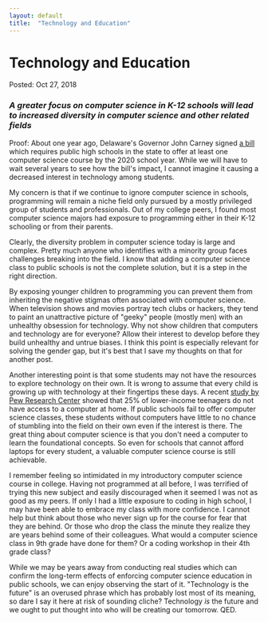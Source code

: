 ```yaml
---
layout: default
title:  "Technology and Education"
---
```

<h1>Technology and Education</h1>
<span class="post-meta">Posted: Oct 27, 2018</span>
<h3><i>A greater focus on computer science in K-12 schools will lead to increased diversity in computer science and other related fields</i></h3>

Proof:
About one year ago, Delaware's Governor John Carney signed <a class="link-inside-post" href="http://legis.delaware.gov/BillDetail?LegislationId=25346">a bill</a> which requires public high schools in the state to offer at least one computer science course by the 2020 school year. While we will have to wait several years to see how the bill's impact, I cannot imagine it causing a decreased interest in technology among students.

My concern is that if we continue to ignore computer science in schools, programming will remain a niche field only pursued by a mostly privileged group of students and professionals. Out of my college peers, I found most computer science majors had exposure to programming either in their K-12 schooling or from their parents.

Clearly, the diversity problem in computer science today is large and complex. Pretty much anyone who identifies with a minority group faces challenges breaking into the field. I know that adding a computer science class to public schools is not the complete solution, but it is a step in the right direction.

By exposing younger children to programming you can prevent them from inheriting the negative stigmas often associated with computer science. When television shows and movies portray tech clubs or hackers, they tend to paint an unattractive picture of "geeky" people (mostly men) with an unhealthy obsession for technology. Why not show children that computers and technology are for everyone? Allow their interest to develop before they build unhealthy and untrue biases. I think this point is especially relevant for solving the gender gap, but it's best that I save my thoughts on that for another post.

Another interesting point is that some students may not have the resources to explore technology on their own. It is wrong to assume that every child is growing up with technology at their fingertips these days. A recent <a class="link-inside-post" href="http://www.pewresearch.org/fact-tank/2018/10/26/nearly-one-in-five-teens-cant-always-finish-their-homework-because-of-the-digital-divide/">study by Pew Research Center</a> showed that 25% of lower-income teenagers do not have access to a computer at home. If public schools fail to offer computer science classes, these students without computers have little to no chance of stumbling into the field on their own even if the interest is there. The great thing about computer science is that you don't need a computer to learn the foundational concepts. So even for schools that cannot afford laptops for every student, a valuable computer science course is still achievable.

I remember feeling so intimidated in my introductory computer science course in college. Having not programmed at all before, I was terrified of trying this new subject and easily discouraged when it seemed I was not as good as my peers. If only I had a little exposure to coding in high school, I may have been able to embrace my class with more confidence. I cannot help but think about those who never sign up for the course for fear that they are behind. Or those who drop the class the minute they realize they are years behind some of their colleagues. What would a computer science class in 9th grade have done for them? Or a coding workshop in their 4th grade class?

While we may be years away from conducting real studies which can confirm the long-term effects of enforcing computer science education in public schools, we can enjoy observing the start of it. "Technology is the future" is an overused phrase which has probably lost most of its meaning, so dare I say it here at risk of sounding cliche? Technology _is_ the future and we ought to put thought into who will be creating our tomorrow. QED.
